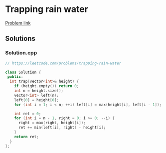 # Trapping rain water

[Problem link](https://leetcode.com/problems/trapping-rain-water)

## Solutions


### Solution.cpp
```cpp
// https://leetcode.com/problems/trapping-rain-water

class Solution {
 public:
  int trap(vector<int>& height) {
    if (height.empty()) return 0;
    int n = height.size();
    vector<int> left(n);
    left[0] = height[0];
    for (int i = 1; i < n; ++i) left[i] = max(height[i], left[i - 1]);

    int ret = 0;
    for (int i = n - 1, right = 0; i >= 0; --i) {
      right = max(right, height[i]);
      ret += min(left[i], right) - height[i];
    }
    return ret;
  }
};
```